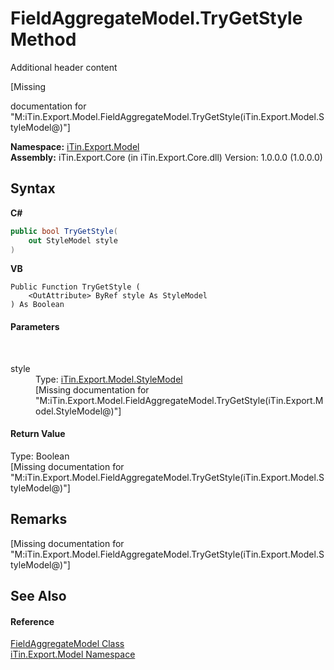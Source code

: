 # FieldAggregateModel.TryGetStyle Method 
Additional header content 

\[Missing <summary> documentation for "M:iTin.Export.Model.FieldAggregateModel.TryGetStyle(iTin.Export.Model.StyleModel@)"\]

**Namespace:**&nbsp;<a href="ef57ffcc-e95e-b212-5a46-9aa6f5a3511f">iTin.Export.Model</a><br />**Assembly:**&nbsp;iTin.Export.Core (in iTin.Export.Core.dll) Version: 1.0.0.0 (1.0.0.0)

## Syntax

**C#**<br />
``` C#
public bool TryGetStyle(
	out StyleModel style
)
```

**VB**<br />
``` VB
Public Function TryGetStyle ( 
	<OutAttribute> ByRef style As StyleModel
) As Boolean
```


#### Parameters
&nbsp;<dl><dt>style</dt><dd>Type: <a href="baeb266c-8597-5b32-68a5-12c1b3e5d907">iTin.Export.Model.StyleModel</a><br />\[Missing <param name="style"/> documentation for "M:iTin.Export.Model.FieldAggregateModel.TryGetStyle(iTin.Export.Model.StyleModel@)"\]</dd></dl>

#### Return Value
Type: Boolean<br />\[Missing <returns> documentation for "M:iTin.Export.Model.FieldAggregateModel.TryGetStyle(iTin.Export.Model.StyleModel@)"\]

## Remarks
\[Missing <remarks> documentation for "M:iTin.Export.Model.FieldAggregateModel.TryGetStyle(iTin.Export.Model.StyleModel@)"\]

## See Also


#### Reference
<a href="afa9b137-c521-7755-b96e-fedcd508a100">FieldAggregateModel Class</a><br /><a href="ef57ffcc-e95e-b212-5a46-9aa6f5a3511f">iTin.Export.Model Namespace</a><br />